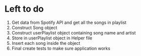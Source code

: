# Left to do
<ol>
    <li>Get data from Spotify API and get all the songs in playlist</li>
    <li>Construct Song object</li>
    <li>Construct userPlaylist object containing song name and artist</li>
    <li>Store in userPlaylist object in Helper file</li>
    <li>Insert each song inside the object</li>
    <li>Final create tests to make sure application works</li>
</ol>
